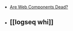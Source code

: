 - [Are Web Components Dead?](https://levelup.gitconnected.com/are-web-components-dead-12e404e0f4b0)
- [[logseq whi]]
	-